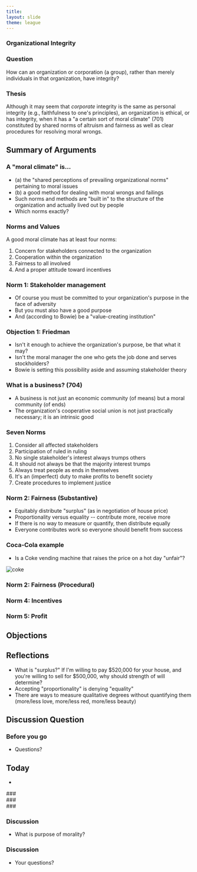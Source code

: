 ```yaml
---
title: 
layout: slide
theme: league
---
```


<section data-background="http://www.keithbuhler.com/images/background-morality.svg"> <!--Intro slide begin-->
<section data-markdown><!--Intro slide begin-->


# Organizational Integrity



</section> <!--Intro slide end-->
<section data-markdown>  <!--Slide Beginning-->


### Question

How can an organization or corporation (a group), rather than merely individuals in that organization, have integrity? 

</section><section data-markdown>

### Thesis


Although it may seem that _corporate_ integrity is the same as personal integrity (e.g., faithfulness to one's principles), an organization is ethical, or has integrity, when it has a "a certain sort of moral climate" (701) constituted by shared norms of altruism and fairness as well as clear procedures for resolving moral wrongs. 


</section><section data-markdown>

## Summary of Arguments

### A "moral climate" is...

- (a) the "shared perceptions of prevailing organizational norms" pertaining to moral issues
- (b) a good method for dealing with moral wrongs and failings
- Such norms and methods are "built in" to the structure of the organization and actually lived out by people
- Which norms exactly? 


</section><section data-markdown>

### Norms and Values

A good moral climate has at least four norms: 

1. Concern for stakeholders connected to the organization
2. Cooperation within the organization
3. Fairness to all involved
4. And a proper attitude toward incentives


</section><section data-markdown>

### Norm 1: Stakeholder management

- Of course you must be committed to your organization's purpose in the face of adversity
- But you must also have a good purpose
- And (according to Bowie) be a "value-creating institution"

</section><section data-markdown>

### Objection 1: Friedman

- Isn't it enough to achieve the organization's purpose, be that what it may?
- Isn't the moral manager the one who gets the job done and serves stockholders? 
- Bowie is setting this possibility aside and assuming stakeholder theory

</section><section data-markdown>

### What is a business? (704)

- A business is not just an economic community (of means) but a moral community (of ends)
- The organization's cooperative social union is not just practically necessary; it is an intrinsic good

</section><section data-markdown>

### Seven Norms

1. Consider all affected stakeholders
2. Participation of ruled in ruling
3. No single stakeholder's interest always trumps others
4. It should not always be that the majority interest trumps 
5. Always treat people as ends in themselves
6. It's an (imperfect) duty to make profits to benefit society
7. Create procedures to implement justice

</section><section data-markdown>

### Norm 2: Fairness (Substantive)

- Equitably distribute "surplus" (as in negotiation of house price)
- Proportionality versus equality -- contribute more, receive more
- If there is no way to measure or quantify, then distribute equally
- Everyone contributes work so everyone should benefit from success

</section><section data-markdown>

### Coca-Cola example

- Is a Coke vending machine that raises the price on a hot day "unfair"? 

![coke](https://s3-us-west-1.amazonaws.com/img.coca-colafemsa.com/assets/images/es/carreras/1-2-3.jpg)

</section><section data-markdown>

### Norm 2: Fairness (Procedural)


</section><section data-markdown>

### Norm 4: Incentives

</section><section data-markdown>

### Norm 5: Profit


</section><section data-markdown>

## Objections


</section><section data-markdown>

## Reflections

- What is "surplus?" If I'm willing to pay $520,000 for your house, and you're willing to sell for $500,000, why should strength of will determine?
- Accepting "proportionality" is denying "equality"
- There are ways to measure qualitative degrees without quantifying them (more/less love, more/less red, more/less beauty)

</section><section data-markdown>

## Discussion Question



</section><section data-markdown>




# Before you go

* Questions?




</section>
</section> <!--Intro slide end-->
<section data-markdown>  <!--Slide Beginning-->



## Today

* 



</section><section data-markdown>
### 







</section><section data-markdown>
### 





</section><section data-markdown>
### 






</section><section data-markdown>

### Discussion

* What is purpose of morality? 





</section><section data-markdown>

### Discussion

* Your questions?



</section>
</section><!--Slide end-->
